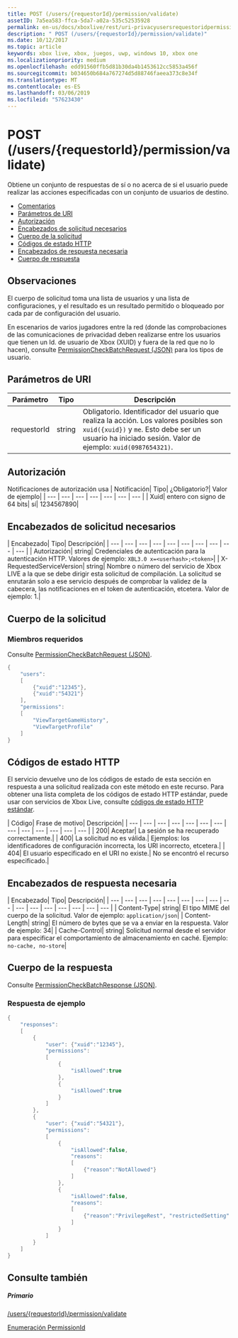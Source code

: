 ```yaml
---
title: POST (/users/{requestorId}/permission/validate)
assetID: 7a5ea583-ffca-5da7-a02a-535c52535928
permalink: en-us/docs/xboxlive/rest/uri-privacyusersrequestoridpermissionvalidatepost.html
description: " POST (/users/{requestorId}/permission/validate)"
ms.date: 10/12/2017
ms.topic: article
keywords: xbox live, xbox, juegos, uwp, windows 10, xbox one
ms.localizationpriority: medium
ms.openlocfilehash: edd91560ffb5d81b30da4b1453612cc5853a456f
ms.sourcegitcommit: b034650b684a767274d5d88746faeea373c8e34f
ms.translationtype: MT
ms.contentlocale: es-ES
ms.lasthandoff: 03/06/2019
ms.locfileid: "57623430"
---
```

# <a name="post-usersrequestoridpermissionvalidate"></a>POST (/users/{requestorId}/permission/validate)
Obtiene un conjunto de respuestas de sí o no acerca de si el usuario puede realizar las acciones especificadas con un conjunto de usuarios de destino.

  * [Comentarios](#ID4EQ)
  * [Parámetros de URI](#ID4ECB)
  * [Autorización](#ID4ENB)
  * [Encabezados de solicitud necesarios](#ID4ESC)
  * [Cuerpo de la solicitud](#ID4E4D)
  * [Códigos de estado HTTP](#ID4ETE)
  * [Encabezados de respuesta necesaria](#ID4EIG)
  * [Cuerpo de respuesta](#ID4E5H)

<a id="ID4EQ"></a>


## <a name="remarks"></a>Observaciones

El cuerpo de solicitud toma una lista de usuarios y una lista de configuraciones, y el resultado es un resultado permitido o bloqueado por cada par de configuración del usuario.

En escenarios de varios jugadores entre la red (donde las comprobaciones de las comunicaciones de privacidad deben realizarse entre los usuarios que tienen un Id. de usuario de Xbox (XUID) y fuera de la red que no lo hacen), consulte [PermissionCheckBatchRequest (JSON)](../../json/json-permissioncheckbatchrequest.md) para los tipos de usuario.

<a id="ID4ECB"></a>


## <a name="uri-parameters"></a>Parámetros de URI

| Parámetro| Tipo| Descripción|
| --- | --- | --- |
| requestorId| string| Obligatorio. Identificador del usuario que realiza la acción. Los valores posibles son <code>xuid({xuid})</code> y <code>me</code>. Esto debe ser un usuario ha iniciado sesión. Valor de ejemplo: <code>xuid(0987654321)</code>.|

<a id="ID4ENB"></a>


## <a name="authorization"></a>Autorización

Notificaciones de autorización usa | Notificación| Tipo| ¿Obligatorio?| Valor de ejemplo|
| --- | --- | --- | --- | --- | --- | --- |
| Xuid| entero con signo de 64 bits| sí| 1234567890|

<a id="ID4ESC"></a>


## <a name="required-request-headers"></a>Encabezados de solicitud necesarios

| Encabezado| Tipo| Descripción|
| --- | --- | --- | --- | --- | --- | --- | --- | --- | --- |
| Autorización| string| Credenciales de autenticación para la autenticación HTTP. Valores de ejemplo: <code>XBL3.0 x=&lt;userhash>;&lt;token></code>|
| X-RequestedServiceVersion| string| Nombre o número del servicio de Xbox LIVE a la que se debe dirigir esta solicitud de compilación. La solicitud se enrutarán solo a ese servicio después de comprobar la validez de la cabecera, las notificaciones en el token de autenticación, etcetera. Valor de ejemplo: 1.|

<a id="ID4E4D"></a>


## <a name="request-body"></a>Cuerpo de la solicitud

<a id="ID4EDE"></a>


### <a name="required-members"></a>Miembros requeridos

Consulte [PermissionCheckBatchRequest (JSON)](../../json/json-permissioncheckbatchrequest.md).


```cpp
{
    "users":
    [
        {"xuid":"12345"},
        {"xuid":"54321"}
    ],
    "permissions":
    [
        "ViewTargetGameHistory",
        "ViewTargetProfile"
    ]
}

```


<a id="ID4ETE"></a>


## <a name="http-status-codes"></a>Códigos de estado HTTP

El servicio devuelve uno de los códigos de estado de esta sección en respuesta a una solicitud realizada con este método en este recurso. Para obtener una lista completa de los códigos de estado HTTP estándar, puede usar con servicios de Xbox Live, consulte [códigos de estado HTTP estándar](../../additional/httpstatuscodes.md).

| Código| Frase de motivo| Descripción|
| --- | --- | --- | --- | --- | --- | --- | --- | --- | --- | --- | --- | --- |
| 200| Aceptar| La sesión se ha recuperado correctamente.|
| 400| La solicitud no es válida.| Ejemplos: los identificadores de configuración incorrecta, los URI incorrecto, etcetera.|
| 404| El usuario especificado en el URI no existe.| No se encontró el recurso especificado.|

<a id="ID4EIG"></a>


## <a name="required-response-headers"></a>Encabezados de respuesta necesaria

| Encabezado| Tipo| Descripción|
| --- | --- | --- | --- | --- | --- | --- | --- | --- | --- | --- | --- | --- | --- | --- | --- |
| Content-Type| string| El tipo MIME del cuerpo de la solicitud. Valor de ejemplo: <code>application/json</code>|
| Content-Length| string| El número de bytes que se va a enviar en la respuesta. Valor de ejemplo: 34|
| Cache-Control| string| Solicitud normal desde el servidor para especificar el comportamiento de almacenamiento en caché. Ejemplo: <code>no-cache, no-store</code>|

<a id="ID4E5H"></a>


## <a name="response-body"></a>Cuerpo de la respuesta

Consulte [PermissionCheckBatchResponse (JSON)](../../json/json-permissioncheckbatchresponse.md).

<a id="ID4ELAAC"></a>


### <a name="sample-response"></a>Respuesta de ejemplo


```cpp
{
    "responses":
    [
        {
            "user": {"xuid":"12345"},
            "permissions":
            [
                {
                    "isAllowed":true
                },
                {
                    "isAllowed":true
                }
            ]
        },
        {
            "user": {"xuid":"54321"},
            "permissions":
            [
                {
                    "isAllowed":false,
                    "reasons":
                    [
                        {"reason":"NotAllowed"}
                    ]
                },
                {
                    "isAllowed":false,
                    "reasons":
                    [
                        {"reason":"PrivilegeRest", "restrictedSetting":"AllowProfileViewing"}
                    ]
                }
            ]
        }
    ]
}

```


<a id="ID4EVAAC"></a>


## <a name="see-also"></a>Consulte también

<a id="ID4EXAAC"></a>


##### <a name="parent"></a>Primario

[/users/{requestorId}/permission/validate](uri-privacyusersrequestoridpermissionvalidate.md)

 [Enumeración PermissionId](../../enums/privacy-enum-permissionid.md)
